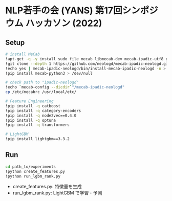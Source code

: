 # NLP若手の会 (YANS) 第17回シンポジウム ハッカソン (2022) 

## Setup

```bash
# install MeCab
!apt-get -q -y install sudo file mecab libmecab-dev mecab-ipadic-utf8 git curl python-mecab > /dev/null
!git clone --depth 1 https://github.com/neologd/mecab-ipadic-neologd.git > /dev/null 
!echo yes | mecab-ipadic-neologd/bin/install-mecab-ipadic-neologd -n > /dev/null 2>&1
!pip install mecab-python3 > /dev/null

# check path to "ipadic-neologd" 
!echo `mecab-config --dicdir`"/mecab-ipadic-neologd"
cp /etc/mecabrc /usr/local/etc/

# Feature Engineering
!pip install -q catboost
!pip install -q category-encoders
!pip install -q node2vec==0.4.0
!pip install -q optuna
!pip install -q transformers

# LightGBM
!pip install lightgbm==3.3.2
```

## Run

```bash
cd path_to/experiments
!python create_features.py
!python run_lgbm_rank.py
```

- create_features.py: 特徴量を生成
- run_lgbm_rank.py: LightGBM で学習・予測
